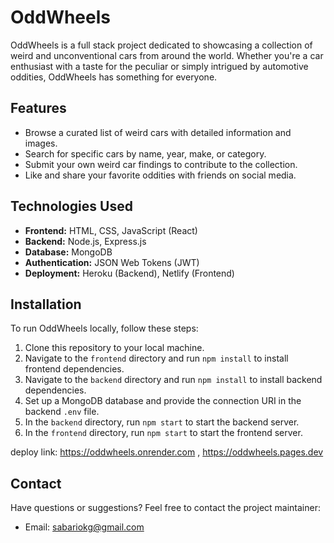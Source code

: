 # OddWheels

OddWheels is a full stack project dedicated to showcasing a collection of weird and unconventional cars from around the world. Whether you're a car enthusiast with a taste for the peculiar or simply intrigued by automotive oddities, OddWheels has something for everyone.

## Features
- Browse a curated list of weird cars with detailed information and images.
- Search for specific cars by name, year, make, or category.
- Submit your own weird car findings to contribute to the collection.
- Like and share your favorite oddities with friends on social media.


## Technologies Used

- **Frontend:** HTML, CSS, JavaScript (React)
- **Backend:** Node.js, Express.js
- **Database:** MongoDB
- **Authentication:** JSON Web Tokens (JWT)
- **Deployment:** Heroku (Backend), Netlify (Frontend)

## Installation

To run OddWheels locally, follow these steps:

1. Clone this repository to your local machine.
2. Navigate to the `frontend` directory and run `npm install` to install frontend dependencies.
3. Navigate to the `backend` directory and run `npm install` to install backend dependencies.
4. Set up a MongoDB database and provide the connection URI in the backend `.env` file.
5. In the `backend` directory, run `npm start` to start the backend server.
6. In the `frontend` directory, run `npm start` to start the frontend server.

deploy link: https://oddwheels.onrender.com , https://oddwheels.pages.dev


## Contact

Have questions or suggestions? Feel free to contact the project maintainer:

- Email: sabariokg@gmail.com
